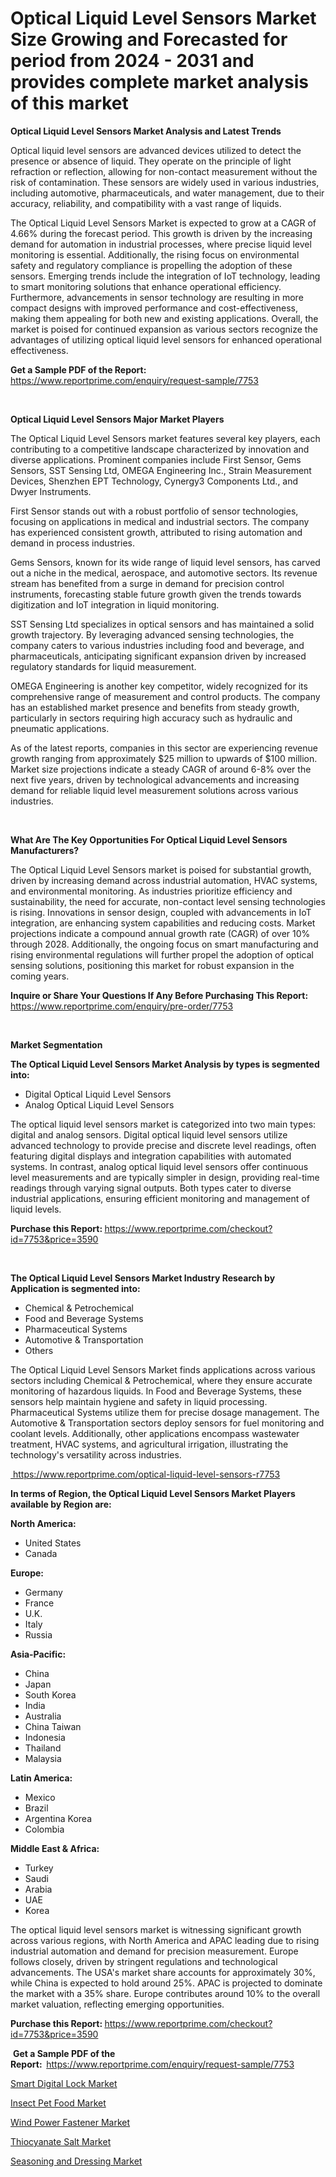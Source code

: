 <p><h1>Optical Liquid Level Sensors Market Size Growing and Forecasted for period from 2024 - 2031 and provides complete market analysis of this market</h1></p><p><strong>Optical Liquid Level Sensors Market Analysis and Latest Trends</strong></p>
<p><p>Optical liquid level sensors are advanced devices utilized to detect the presence or absence of liquid. They operate on the principle of light refraction or reflection, allowing for non-contact measurement without the risk of contamination. These sensors are widely used in various industries, including automotive, pharmaceuticals, and water management, due to their accuracy, reliability, and compatibility with a vast range of liquids.</p><p>The Optical Liquid Level Sensors Market is expected to grow at a CAGR of 4.66% during the forecast period. This growth is driven by the increasing demand for automation in industrial processes, where precise liquid level monitoring is essential. Additionally, the rising focus on environmental safety and regulatory compliance is propelling the adoption of these sensors. Emerging trends include the integration of IoT technology, leading to smart monitoring solutions that enhance operational efficiency. Furthermore, advancements in sensor technology are resulting in more compact designs with improved performance and cost-effectiveness, making them appealing for both new and existing applications. Overall, the market is poised for continued expansion as various sectors recognize the advantages of utilizing optical liquid level sensors for enhanced operational effectiveness.</p></p>
<p><strong>Get a Sample PDF of the Report:&nbsp;</strong> <a href="https://www.reportprime.com/enquiry/request-sample/7753?utm_campaign=114&utm_medium=2&utm_source=Github&utm_content=ia&utm_term=10102024&utm_id=optical-liquid-level-sensors">https://www.reportprime.com/enquiry/request-sample/7753</a></p>
<p>&nbsp;</p>
<p><strong>Optical Liquid Level Sensors Major Market Players</strong></p>
<p><p>The Optical Liquid Level Sensors market features several key players, each contributing to a competitive landscape characterized by innovation and diverse applications. Prominent companies include First Sensor, Gems Sensors, SST Sensing Ltd, OMEGA Engineering Inc., Strain Measurement Devices, Shenzhen EPT Technology, Cynergy3 Components Ltd., and Dwyer Instruments.</p><p>First Sensor stands out with a robust portfolio of sensor technologies, focusing on applications in medical and industrial sectors. The company has experienced consistent growth, attributed to rising automation and demand in process industries. </p><p>Gems Sensors, known for its wide range of liquid level sensors, has carved out a niche in the medical, aerospace, and automotive sectors. Its revenue stream has benefited from a surge in demand for precision control instruments, forecasting stable future growth given the trends towards digitization and IoT integration in liquid monitoring.</p><p>SST Sensing Ltd specializes in optical sensors and has maintained a solid growth trajectory. By leveraging advanced sensing technologies, the company caters to various industries including food and beverage, and pharmaceuticals, anticipating significant expansion driven by increased regulatory standards for liquid measurement.</p><p>OMEGA Engineering is another key competitor, widely recognized for its comprehensive range of measurement and control products. The company has an established market presence and benefits from steady growth, particularly in sectors requiring high accuracy such as hydraulic and pneumatic applications.</p><p>As of the latest reports, companies in this sector are experiencing revenue growth ranging from approximately $25 million to upwards of $100 million. Market size projections indicate a steady CAGR of around 6-8% over the next five years, driven by technological advancements and increasing demand for reliable liquid level measurement solutions across various industries.</p></p>
<p>&nbsp;</p>
<p><strong>What Are The Key Opportunities For Optical Liquid Level Sensors Manufacturers?</strong></p>
<p><p>The Optical Liquid Level Sensors market is poised for substantial growth, driven by increasing demand across industrial automation, HVAC systems, and environmental monitoring. As industries prioritize efficiency and sustainability, the need for accurate, non-contact level sensing technologies is rising. Innovations in sensor design, coupled with advancements in IoT integration, are enhancing system capabilities and reducing costs. Market projections indicate a compound annual growth rate (CAGR) of over 10% through 2028. Additionally, the ongoing focus on smart manufacturing and rising environmental regulations will further propel the adoption of optical sensing solutions, positioning this market for robust expansion in the coming years.</p></p>
<p><strong>Inquire or Share Your Questions If Any Before Purchasing This Report:</strong> <a href="https://www.reportprime.com/enquiry/pre-order/7753?utm_campaign=114&utm_medium=2&utm_source=Github&utm_content=ia&utm_term=10102024&utm_id=optical-liquid-level-sensors">https://www.reportprime.com/enquiry/pre-order/7753</a></p>
<p>&nbsp;</p>
<p><strong>Market Segmentation</strong></p>
<p><strong>The Optical Liquid Level Sensors Market Analysis by types is segmented into:</strong></p>
<p><ul><li>Digital Optical Liquid Level Sensors</li><li>Analog Optical Liquid Level Sensors</li></ul></p>
<p><p>The optical liquid level sensors market is categorized into two main types: digital and analog sensors. Digital optical liquid level sensors utilize advanced technology to provide precise and discrete level readings, often featuring digital displays and integration capabilities with automated systems. In contrast, analog optical liquid level sensors offer continuous level measurements and are typically simpler in design, providing real-time readings through varying signal outputs. Both types cater to diverse industrial applications, ensuring efficient monitoring and management of liquid levels.</p></p>
<p><strong>Purchase this Report:&nbsp;</strong><a href="https://www.reportprime.com/checkout?id=7753&price=3590&utm_campaign=114&utm_medium=2&utm_source=Github&utm_content=ia&utm_term=10102024&utm_id=optical-liquid-level-sensors">https://www.reportprime.com/checkout?id=7753&price=3590</a></p>
<p>&nbsp;</p>
<p><strong>The Optical Liquid Level Sensors Market Industry Research by Application is segmented into:</strong></p>
<p><ul><li>Chemical & Petrochemical</li><li>Food and Beverage Systems</li><li>Pharmaceutical Systems</li><li>Automotive & Transportation</li><li>Others</li></ul></p>
<p><p>The Optical Liquid Level Sensors Market finds applications across various sectors including Chemical & Petrochemical, where they ensure accurate monitoring of hazardous liquids. In Food and Beverage Systems, these sensors help maintain hygiene and safety in liquid processing. Pharmaceutical Systems utilize them for precise dosage management. The Automotive & Transportation sectors deploy sensors for fuel monitoring and coolant levels. Additionally, other applications encompass wastewater treatment, HVAC systems, and agricultural irrigation, illustrating the technology's versatility across industries.</p></p>
<p><a href="https://www.reportprime.com/optical-liquid-level-sensors-r7753?utm_campaign=114&utm_medium=2&utm_source=Github&utm_content=ia&utm_term=10102024&utm_id=optical-liquid-level-sensors">&nbsp;https://www.reportprime.com/optical-liquid-level-sensors-r7753</a></p>
<p><strong>In terms of Region, the Optical Liquid Level Sensors Market Players available by Region are:</strong></p>
<p>
    <p> <strong> North America: </strong>
        <ul>
            <li>United States</li>
            <li>Canada</li>
        </ul>
        </p> 
    <p> <strong> Europe: </strong>
        <ul>
            <li>Germany</li>
            <li>France</li>
            <li>U.K.</li>
            <li>Italy</li>
            <li>Russia</li>
        </ul>
        </p> 
    <p> <strong> Asia-Pacific: </strong>
        <ul>
            <li>China</li>
            <li>Japan</li>
            <li>South Korea</li>
            <li>India</li>
            <li>Australia</li>
            <li>China Taiwan</li>
            <li>Indonesia</li>
            <li>Thailand</li>
            <li>Malaysia</li>
        </ul>
        </p> 
    <p> <strong> Latin America: </strong>
        <ul>
            <li>Mexico</li>
            <li>Brazil</li>
            <li>Argentina Korea</li>
            <li>Colombia</li>
        </ul>
        </p> 
    <p> <strong> Middle East & Africa: </strong>
        <ul>
            <li>Turkey</li>
            <li>Saudi</li>
            <li>Arabia</li>
            <li>UAE</li>
            <li>Korea</li>
        </ul>
    </p>
    </p>
<p><p>The optical liquid level sensors market is witnessing significant growth across various regions, with North America and APAC leading due to rising industrial automation and demand for precision measurement. Europe follows closely, driven by stringent regulations and technological advancements. The USA's market share accounts for approximately 30%, while China is expected to hold around 25%. APAC is projected to dominate the market with a 35% share. Europe contributes around 10% to the overall market valuation, reflecting emerging opportunities.</p></p>
<p><strong>Purchase this Report: </strong><a href="https://www.reportprime.com/checkout?id=7753&price=3590&utm_campaign=114&utm_medium=2&utm_source=Github&utm_content=ia&utm_term=10102024&utm_id=optical-liquid-level-sensors">https://www.reportprime.com/checkout?id=7753&price=3590</a></p>
<p>&nbsp;<strong>Get a Sample PDF of the Report:&nbsp;&nbsp;</strong><a href="https://www.reportprime.com/enquiry/request-sample/7753?utm_campaign=114&utm_medium=2&utm_source=Github&utm_content=ia&utm_term=10102024&utm_id=optical-liquid-level-sensors">https://www.reportprime.com/enquiry/request-sample/7753</a></p>
<p><strong></strong></p>
<p><p><a href="https://www.linkedin.com/pulse/pulse-smart-digital-lock-rhythms-change-market-resonance-eryne?utm_campaign=114&utm_medium=2&utm_source=Github&utm_content=ia&utm_term=10102024&utm_id=optical-liquid-level-sensors">Smart Digital Lock Market</a></p><p><a href="https://issuu.com/reportprime-2/docs/insect-pet-food-market-size-2030.pp_40579b6a07a93d?utm_campaign=114&utm_medium=2&utm_source=Github&utm_content=ia&utm_term=10102024&utm_id=optical-liquid-level-sensors">Insect Pet Food Market</a></p><p><a href="https://github.com/MonroeBullock54/Market-Research-Report-List-1/blob/main/wind-power-fastener-market.md?utm_campaign=114&utm_medium=2&utm_source=Github&utm_content=ia&utm_term=10102024&utm_id=optical-liquid-level-sensors">Wind Power Fastener Market</a></p><p><a href="https://www.linkedin.com/pulse/thiocyanate-salt-market-size-segmentation-trends-growth-analysis-sc7hc?utm_campaign=114&utm_medium=2&utm_source=Github&utm_content=ia&utm_term=10102024&utm_id=optical-liquid-level-sensors">Thiocyanate Salt Market</a></p><p><a href="https://issuu.com/reportprime-2/docs/seasoning-and-dressing-market-size-_9ead12a0daf918?utm_campaign=114&utm_medium=2&utm_source=Github&utm_content=ia&utm_term=10102024&utm_id=optical-liquid-level-sensors">Seasoning and Dressing Market</a></p></p>